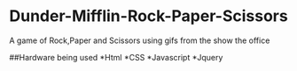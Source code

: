# Dunder-Mifflin-Rock-Paper-Scissors
A game of Rock,Paper and Scissors using gifs from the show the office

##Hardware being used
*Html
*CSS
*Javascript
*Jquery
